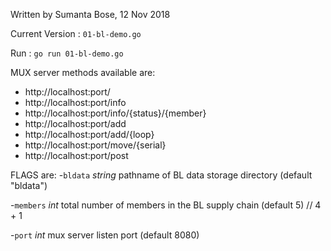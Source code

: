 Written by Sumanta Bose, 12 Nov 2018

Current Version : `01-bl-demo.go`

Run : `go run 01-bl-demo.go`

MUX server methods available are:
- http://localhost:port/
- http://localhost:port/info
- http://localhost:port/info/{status}/{member}
- http://localhost:port/add
- http://localhost:port/add/{loop}
- http://localhost:port/move/{serial}
- http://localhost:port/post

FLAGS are:
  -`bldata` *string*
        pathname of BL data storage directory (default "bldata")
        
  -`members` *int*
        total number of members in the BL supply chain (default 5) // 4 + 1
        
  -`port` *int*
        mux server listen port (default 8080)
